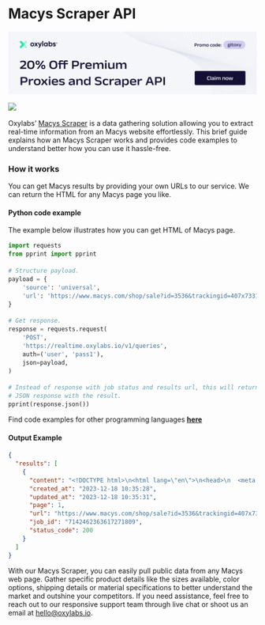 # Macys Scraper API

[![Oxylabs promo code](https://raw.githubusercontent.com/oxylabs/product-integrations/refs/heads/master/Affiliate-Universal-1090x275.png)](https://oxylabs.go2cloud.org/aff_c?offer_id=7&aff_id=877&url_id=112)

[![](https://dcbadge.vercel.app/api/server/eWsVUJrnG5)](https://discord.gg/GbxmdGhZjq)

Oxylabs’ [Macys Scraper](https://oxylabs.io/products/scraper-api/ecommerce/macys?utm_source=github&utm_medium=repositories&utm_campaign=product) is a data gathering solution allowing you to extract real-time information from an Macys website effortlessly. This brief guide explains how an Macys Scraper works and provides code examples to understand better how you can use it hassle-free.

### How it works

You can get Macys results by providing your own URLs to our service. We can return the HTML for any Macys page you like.

#### Python code example

The example below illustrates how you can get HTML of Macys page.

```python
import requests
from pprint import pprint

# Structure payload.
payload = {
    'source': 'universal',
    'url': 'https://www.macys.com/shop/sale?id=3536&trackingid=407x733169&m_sc=sem&m_sb=google&m_tp=trademark&m_ac=google_trademark_international&m_ag=macy%27score_exact&m_cn=ggl_trademark_intl_lithuania_exact&m_pi=go_cmp-94807774_adg-154238318312_ad-674544461209_kwd-252677959_dev-c_ext-102882313401_prd-&gad_source=1&gclid=cj0kcqiayewrbhddarisagp1mwsg3z6ogoqrztdycjyqio5togc316ldkwuqkkbhrmiv4i_ho0gcjlkaagl6ealw_wcb'
}

# Get response.
response = requests.request(
    'POST',
    'https://realtime.oxylabs.io/v1/queries',
    auth=('user', 'pass1'),
    json=payload,
)

# Instead of response with job status and results url, this will return the
# JSON response with the result.
pprint(response.json())
```
Find code examples for other programming languages [**here**](https://github.com/oxylabs/macys-scraper/tree/main/code%20examples)

#### Output Example
```json
{
  "results": [
    {
      "content": "<!DOCTYPE html>\n<html lang=\"en\">\n<head>\n  <meta http-equiv=\"X-UA-Compatible\" content=\"IE=edge\">\n  <m ... </html>",
      "created_at": "2023-12-18 10:35:28",
      "updated_at": "2023-12-18 10:35:31",
      "page": 1,
      "url": "https://www.macys.com/shop/sale?id=3536&trackingid=407x733169&m_sc=sem&m_sb=google&m_tp=trademark&m_ac=google_trademark_international&m_ag=macy%27score_exact&m_cn=ggl_trademark_intl_lithuania_exact&m_pi=go_cmp-94807774_adg-154238318312_ad-674544461209_kwd-252677959_dev-c_ext-102882313401_prd-&gad_source=1&gclid=cj0kcqiayewrbhddarisagp1mwsg3z6ogoqrztdycjyqio5togc316ldkwuqkkbhrmiv4i_ho0gcjlkaagl6ealw_wcb",
      "job_id": "7142462363617271809",
      "status_code": 200
    }
  ]
}
```
With our Macys Scraper, you can easily pull public data from any Macys web page. Gather specific product details like the sizes available, color options, shipping details or material specifications to better understand the market and outshine your competitors. If you need assistance, feel free to reach out to our responsive support team through live chat or shoot us an email at hello@oxylabs.io.
